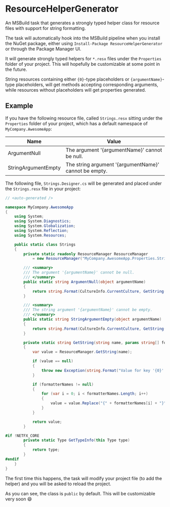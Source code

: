 # ResourceHelperGenerator

An MSBuild task that generates a strongly typed helper class for resource files with support for string formatting.

The task will automatically hook into the MSBuild pipeline when you install the NuGet package, either using `Install-Package ResourceHelperGenerator` or through the Package Manager UI.

It will generate strongly typed helpers for `*.resx` files under the `Properties` folder of your project. This will hopefully be customizable at some point in the future.

String resources containing either `{0}`-type placeholders or `{argumentName}`-type placeholders, will get methods accepting corresponding arguments, while resources without placeholders will get properties generated.

## Example

If you have the following resource file, called `Strings.resx` sitting under the `Properties` folder of your project, which has a default namespace of `MyCompany.AwesomeApp`:

| Name | Value |
|------|-------|
| ArgumentNull | The argument '{argumentName}' cannot be null. |
| StringArgumentEmpty | The string argument '{argumentName}' cannot be empty. |

The following file, `Strings.Designer.cs` will be generated and placed under the `Strings.resx` file in your project:

```csharp
// <auto-generated />

namespace MyCompany.AwesomeApp
{
    using System;
    using System.Diagnostics;
    using System.Globalization;
    using System.Reflection;
    using System.Resources;

    public static class Strings
    {
        private static readonly ResourceManager ResourceManager
            = new ResourceManager("MyCompany.AwesomeApp.Properties.Strings", typeof(Strings).GetTypeInfo().Assembly);

        /// <summary>
        /// The argument '{argumentName}' cannot be null.
        /// </summary>
        public static string ArgumentNull(object argumentName)
        {
            return string.Format(CultureInfo.CurrentCulture, GetString("ArgumentNull", "argumentName"), argumentName);
        }

        /// <summary>
        /// The string argument '{argumentName}' cannot be empty.
        /// </summary>
        public static string StringArgumentEmpty(object argumentName)
        {
            return string.Format(CultureInfo.CurrentCulture, GetString("StringArgumentEmpty", "argumentName"), argumentName);
        }

        private static string GetString(string name, params string[] formatterNames)
        {
            var value = ResourceManager.GetString(name);

            if (value == null)
            {
                throw new Exception(string.Format("Value for key '{0}' was null.", name));
            }

            if (formatterNames != null)
            {
                for (var i = 0; i < formatterNames.Length; i++)
                {
                    value = value.Replace("{" + formatterNames[i] + "}", "{" + i + "}");
                }
            }

            return value;
        }

#if !NETFX_CORE
        private static Type GetTypeInfo(this Type type)
        {
            return type;
        }
#endif
    }
}
```

The first time this happens, the task will modify your project file (to add the helper) and you will be asked to reload the project.

As you can see, the class is `public` by default. This will be customizable very soon :smile:
